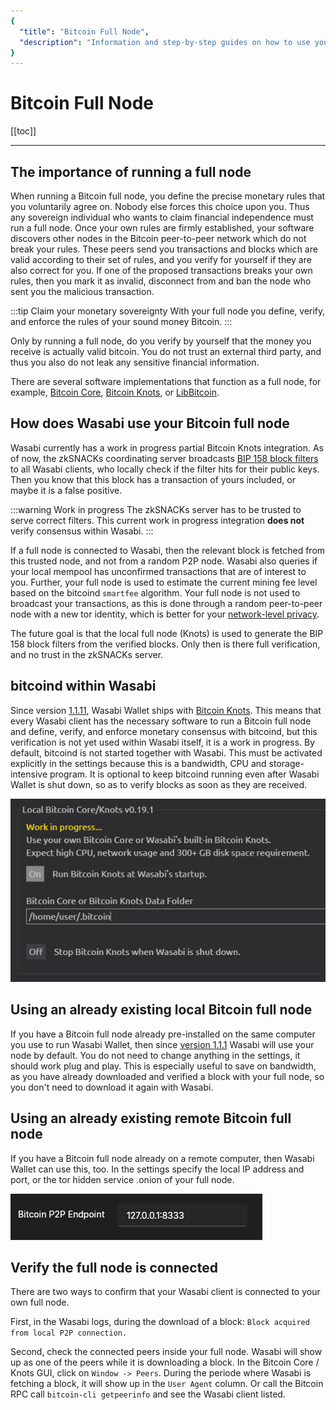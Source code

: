 ```yaml
---
{
  "title": "Bitcoin Full Node",
  "description": "Information and step-by-step guides on how to use your own Bitcoin Core full node together with Wasabi Wallet. This is the Wasabi documentation, an archive of knowledge about the open-source, non-custodial and privacy-focused Bitcoin wallet for desktop."
}
---
```


# Bitcoin Full Node

[[toc]]

---

## The importance of running a full node

When running a Bitcoin full node, you define the precise monetary rules that you voluntarily agree on.
Nobody else forces this choice upon you.
Thus any sovereign individual who wants to claim financial independence must run a full node.
Once your own rules are firmly established, your software discovers other nodes in the Bitcoin peer-to-peer network which do not break your rules.
These peers send you transactions and blocks which are valid according to their set of rules, and you verify for yourself if they are also correct for you.
If one of the proposed transactions breaks your own rules, then you mark it as invalid, disconnect from and ban the node who sent you the malicious transaction.

:::tip Claim your monetary sovereignty
With your full node you define, verify, and enforce the rules of your sound money Bitcoin.
:::

Only by running a full node, do you verify by yourself that the money you receive is actually valid bitcoin.
You do not trust an external third party, and thus you also do not leak any sensitive financial information.

There are several software implementations that function as a full node, for example, [Bitcoin Core](https://bitcoincore.org/), [Bitcoin Knots](https://bitcoinknots.org/), or [LibBitcoin](https://libbitcoin.info/).

## How does Wasabi use your Bitcoin full node

Wasabi currently has a work in progress partial Bitcoin Knots integration.
As of now, the zkSNACKs coordinating server broadcasts [BIP 158 block filters](/using-wasabi/BIPs.md#bip-158-compact-block-filters-for-light-clients) to all Wasabi clients, who locally check if the filter hits for their public keys.
Then you know that this block has a transaction of yours included, or maybe it is a false positive.

:::warning Work in progress
The zkSNACKs server has to be trusted to serve correct filters.
This current work in progress integration **does not** verify consensus within Wasabi. 
:::

If a full node is connected to Wasabi, then the relevant block is fetched from this trusted node, and not from a random P2P node.
Wasabi also queries if your local mempool has unconfirmed transactions that are of interest to you.
Further, your full node is used to estimate the current mining fee level based on the bitcoind `smartfee` algorithm.
Your full node is not used to broadcast your transactions, as this is done through a random peer-to-peer node with a new tor identity, which is better for your [network-level privacy](/why-wasabi/NetworkLevelPrivacy.md).

The future goal is that the local full node (Knots) is used to generate the BIP 158 block filters from the verified blocks.
Only then is there full verification, and no trust in the zkSNACKs server.

## bitcoind within Wasabi

Since version [1.1.11](https://github.com/zkSNACKs/WalletWasabi/releases/tag/v1.1.11), Wasabi Wallet ships with [Bitcoin Knots](https://bitcoinknots.org).
This means that every Wasabi client has the necessary software to run a Bitcoin full node and define, verify, and enforce monetary consensus with bitcoind, but this verification is not yet used within Wasabi itself, it is a work in progress.
By default, bitcoind is not started together with Wasabi.
This must be activated explicitly in the settings because this is a bandwidth, CPU and storage-intensive program.
It is optional to keep bitcoind running even after Wasabi Wallet is shut down, so as to verify blocks as soon as they are received.

![](/SettingsBitcoinCore.png)

## Using an already existing local Bitcoin full node

If you have a Bitcoin full node already pre-installed on the same computer you use to run Wasabi Wallet, then since [version 1.1.1](https://github.com/zkSNACKs/WalletWasabi/releases/tag/v1.1.1) Wasabi will use your node by default.
You do not need to change anything in the settings, it should work plug and play.
This is especially useful to save on bandwidth, as you have already downloaded and verified a block with your full node, so you don't need to download it again with Wasabi.

## Using an already existing remote Bitcoin full node

If you have a Bitcoin full node already on a remote computer, then Wasabi Wallet can use this, too.
In the settings specify the local IP address and port, or the tor hidden service .onion of your full node.

![](/SettingsBitcoinCoreRemote.png)

## Verify the full node is connected

There are two ways to confirm that your Wasabi client is connected to your own full node.

First, in the Wasabi logs, during the download of a block:
`Block acquired from local P2P connection.`

Second, check the connected peers inside your full node.
Wasabi will show up as one of the peers while it is downloading a block.
In the Bitcoin Core / Knots GUI, click on `Window -> Peers`.
During the periode where Wasabi is fetching a block, it will show up in the `User Agent` column.
Or call the Bitcoin RPC call `bitcoin-cli getpeerinfo` and see the Wasabi client listed.
